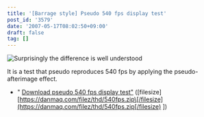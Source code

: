 ```yaml
---
title: '[Barrage style] Pseudo 540 fps display test'
post_id: '3579'
date: '2007-05-17T08:02:50+09:00'
draft: false
tag: []
---
```


![Surprisingly the difference is well understood](https://danmaq.com/image/thd/540fps_s.png)

It is a test that pseudo reproduces 540 fps by applying the pseudo-afterimage effect.

*   " [Download pseudo 540 fps display test"](/filez/thd/540fps.zip) (\[filesize\] [https://danmaq.com/filez/thd/540fps.zip\[/filesize](https://danmaq.com/filez/thd/540fps.zip[/filesize) \])